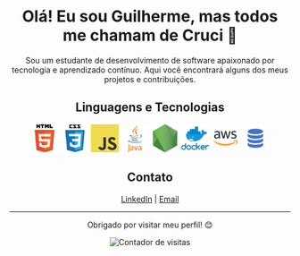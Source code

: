 <h1 align="center">Olá! Eu sou Guilherme, mas todos me chamam de Cruci 👋</h1>

<p align="center">Sou um estudante de desenvolvimento de software apaixonado por tecnologia e aprendizado contínuo. Aqui você encontrará alguns dos meus projetos e contribuições.</p>

<h2 align="center">Linguagens e Tecnologias</h2>

<p align="center">
  <img src="https://raw.githubusercontent.com/github/explore/main/topics/html/html.png" alt="HTML" width="50" height="50"/>
  <img src="https://raw.githubusercontent.com/github/explore/main/topics/css/css.png" alt="CSS" width="50" height="50"/>
  <img src="https://raw.githubusercontent.com/github/explore/main/topics/javascript/javascript.png" alt="JavaScript" width="50" height="50"/>
  <img src="https://raw.githubusercontent.com/github/explore/main/topics/java/java.png" alt="Java" width="50" height="50"/>
  <img src="https://raw.githubusercontent.com/github/explore/main/topics/nodejs/nodejs.png" alt="Node.js" width="50" height="50"/>
  <img src="https://raw.githubusercontent.com/github/explore/main/topics/docker/docker.png" alt="Docker" width="50" height="50"/>
  <img src="https://raw.githubusercontent.com/github/explore/main/topics/aws/aws.png" alt="AWS" width="50" height="50"/>
  <img src="https://raw.githubusercontent.com/github/explore/main/topics/sql/sql.png" alt="SQL" width="50" height="50"/>
</p>

<h2 align="center">Contato</h2>

<p align="center">
  <a href="https://www.linkedin.com/in/guilherme-christofani-cruci-7616141b4/">LinkedIn</a> |
  <a href="mailto:guilhermecruci0103@gmail.com">Email</a>
</p>

---

<p align="center">Obrigado por visitar meu perfil! 😊</p>

<p align="center">
  <img src="https://shields.io/badge/dynamic/json?color=informational&label=Visitas&query=value&url=https://api.countapi.xyz/hit/seu-usuario-seu-repo/visits" alt="Contador de visitas"/>
</p>
